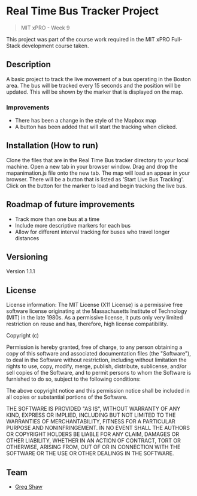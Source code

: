 # Real Time Bus Tracker Project
> MIT xPRO - Week 9

This project was part of the course work required in the MIT xPRO Full-Stack development course taken.

## Description

A basic project to track the live movement of a bus operating in the Boston area.
The bus will be tracked every 15 seconds and the position will be updated.
This will be shown by the marker that is displayed on the map.

### Improvements

* There has been a change in the style of the Mapbox map
* A button has been added that will start the tracking when clicked.

## Installation (How to run)

Clone the files that are in the Real Time Bus tracker directory to your local machine.
Open a new tab in your browser window.
Drag and drop the mapanimation.js file onto the new tab.
The map will load an appear in your browser.
There will be a button that is listed as 'Start Live Bus Tracking'.
Click on the button for the marker to load and begin tracking the live bus.

## Roadmap of future improvements

* Track more than one bus at a time
* Include more descriptive markers for each bus
* Allow for different interval tracking for buses who travel longer distances

## Versioning

Version 1.1.1

## License

License information: The MIT License (X11 License) is a permissive free software license originating at the Massachusetts Institute of Technology (MIT) in the late 1980s. As a permissive license, it puts only very limited restriction on reuse and has, therefore, high license compatibility.

Copyright (c)

Permission is hereby granted, free of charge, to any person obtaining a copy
of this software and associated documentation files (the "Software"), to deal
in the Software without restriction, including without limitation the rights
to use, copy, modify, merge, publish, distribute, sublicense, and/or sell
copies of the Software, and to permit persons to whom the Software is
furnished to do so, subject to the following conditions:

The above copyright notice and this permission notice shall be included in all
copies or substantial portions of the Software.

THE SOFTWARE IS PROVIDED "AS IS", WITHOUT WARRANTY OF ANY KIND, EXPRESS OR
IMPLIED, INCLUDING BUT NOT LIMITED TO THE WARRANTIES OF MERCHANTABILITY,
FITNESS FOR A PARTICULAR PURPOSE AND NONINFRINGEMENT. IN NO EVENT SHALL THE
AUTHORS OR COPYRIGHT HOLDERS BE LIABLE FOR ANY CLAIM, DAMAGES OR OTHER
LIABILITY, WHETHER IN AN ACTION OF CONTRACT, TORT OR OTHERWISE, ARISING FROM,
OUT OF OR IN CONNECTION WITH THE SOFTWARE OR THE USE OR OTHER DEALINGS IN THE
SOFTWARE.

## Team
* [Greg Shaw](https://github.com/greg4shaw)
